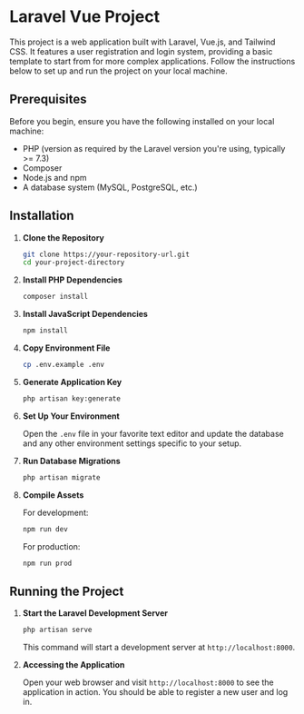 # Laravel Vue Project

This project is a web application built with Laravel, Vue.js, and Tailwind CSS. It features a user registration and login system, providing a basic template to start from for more complex applications. Follow the instructions below to set up and run the project on your local machine.

## Prerequisites

Before you begin, ensure you have the following installed on your local machine:
- PHP (version as required by the Laravel version you're using, typically >= 7.3)
- Composer
- Node.js and npm
- A database system (MySQL, PostgreSQL, etc.)

## Installation

1. **Clone the Repository**

    ```bash
    git clone https://your-repository-url.git
    cd your-project-directory
    ```

2. **Install PHP Dependencies**

    ```bash
    composer install
    ```

3. **Install JavaScript Dependencies**

    ```bash
    npm install
    ```

4. **Copy Environment File**

    ```bash
    cp .env.example .env
    ```

5. **Generate Application Key**

    ```bash
    php artisan key:generate
    ```

6. **Set Up Your Environment**

    Open the `.env` file in your favorite text editor and update the database and any other environment settings specific to your setup.

7. **Run Database Migrations**

    ```bash
    php artisan migrate
    ```

8. **Compile Assets**

    For development:
    ```bash
    npm run dev
    ```
    For production:
    ```bash
    npm run prod
    ```

## Running the Project

1. **Start the Laravel Development Server**

    ```bash
    php artisan serve
    ```
    This command will start a development server at `http://localhost:8000`.

2. **Accessing the Application**

    Open your web browser and visit `http://localhost:8000` to see the application in action. You should be able to register a new user and log in.


